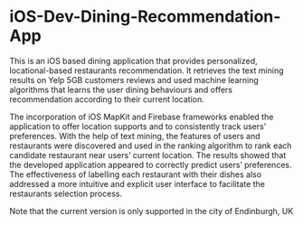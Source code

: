 # iOS-Dev-Dining-Recommendation-App
This is an iOS based dining application that provides personalized, locational-based restaurants recommendation. It retrieves the text mining results on Yelp 5GB customers reviews and used machine learning algorithms that learns the user dining behaviours and offers recommendation according to their current location.

The incorporation of iOS MapKit and Firebase frameworks enabled the application to offer location supports and to consistently track users’ preferences. With the help of text mining, the features of users and restaurants were discovered and used in the ranking algorithm to rank each candidate restaurant near users’ current location. The results showed that the developed application appeared to correctly predict users’ preferences. The effectiveness of labelling each restaurant with their dishes also addressed a more intuitive and explicit user interface to facilitate the restaurants selection process.

Note that the current version is only supported in the city of Endinburgh, UK
